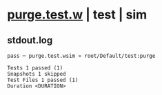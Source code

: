 # [purge.test.w](../../../../../../examples/tests/sdk_tests/queue/purge.test.w) | test | sim

## stdout.log
```log
pass ─ purge.test.wsim » root/Default/test:purge

Tests 1 passed (1)
Snapshots 1 skipped
Test Files 1 passed (1)
Duration <DURATION>
```

